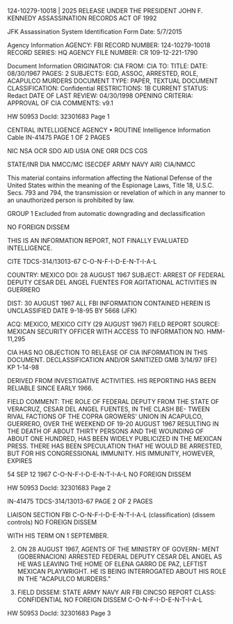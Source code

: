 124-10279-10018 | 2025 RELEASE UNDER THE PRESIDENT JOHN F. KENNEDY ASSASSINATION RECORDS ACT OF 1992

JFK Assassination System
Identification Form
Date: 5/7/2015

Agency Information
AGENCY: FBI
RECORD NUMBER: 124-10279-10018
RECORD SERIES: HQ
AGENCY FILE NUMBER: CR 109-12-221-1790

Document Information
ORIGINATOR: CIA
FROM: CIA
TO:
TITLE:
DATE: 08/30/1967
PAGES: 2
SUBJECTS: EGD, ASSOC, ARRESTED, ROLE, ACAPULCO MURDERS
DOCUMENT TYPE: PAPER, TEXTUAL DOCUMENT
CLASSIFICATION: Confidential
RESTRICTIONS: 1B
CURRENT STATUS: Redact
DATE OF LAST REVIEW: 04/30/1998
OPENING CRITERIA: APPROVAL OF CIA
COMMENTS: v9.1

HW 50953 DocId: 32301683 Page 1

CENTRAL INTELLIGENCE AGENCY • ROUTINE
Intelligence Information Cable IN-41475
PAGE 1 OF 2 PAGES

NIC NSA OCR SDO AID
USIA ONE ORR DCS CGS

STATE/INR DIA NMCC/MC (SECDEF ARMY NAVY AIR) CIA/NMCC

This material contains information affecting the National Defense of the United States within the meaning of the Espionage Laws, Title 18, U.S.C.
Secs. 793 and 794, the transmission or revelation of which in any manner to an unauthorized person is prohibited by law.

GROUP 1
Excluded from automatic
downgrading and
declassification

NO FOREIGN DISSEM

THIS IS AN INFORMATION REPORT, NOT FINALLY EVALUATED INTELLIGENCE.

CITE TDCS-314/13013-67
C-O-N-F-I-D-E-N-T-I-A-L

COUNTRY: MEXICO
DOI: 28 AUGUST 1967
SUBJECT: ARREST OF FEDERAL DEPUTY CESAR DEL ANGEL FUENTES FOR AGITATIONAL ACTIVITIES IN GUERRERO

DIST: 30 AUGUST 1967
ALL FBI INFORMATION CONTAINED
HEREIN IS UNCLASSIFIED
DATE 9-18-95 BY 5668
(JFK)

ACQ: MEXICO, MEXICO CITY (29 AUGUST 1967) FIELD REPORT
SOURCE: MEXICAN SECURITY OFFICER WITH ACCESS TO INFORMATION
NO. HMM-11,295

CIA HAS NO OBJECTION TO
RELEASE OF CIA INFORMATION
IN THIS DOCUMENT.
DECLASSIFICATION AND/OR
SANITIZED
GMB 3/14/97 (IFE)
KP 1-14-98

DERIVED FROM INVESTIGATIVE ACTIVITIES. HIS REPORTING
HAS BEEN RELIABLE SINCE EARLY 1966.

FIELD COMMENT: THE ROLE OF FEDERAL DEPUTY FROM THE
STATE OF VERACRUZ, CESAR DEL ANGEL FUENTES, IN THE CLASH BE-
TWEEN RIVAL FACTIONS OF THE COPRA GROWERS' UNION IN ACAPULCO,
GUERRERO, OVER THE WEEKEND OF 19-20 AUGUST 1967 RESULTING
IN THE DEATH OF ABOUT THIRTY PERSONS AND THE WOUNDING OF ABOUT
ONE HUNDRED, HAS BEEN WIDELY PUBLICIZED IN THE MEXICAN PRESS.
THERE HAS BEEN SPECULATION THAT HE WOULD BE ARRESTED, BUT FOR
HIS CONGRESSIONAL IMMUNITY. HIS IMMUNITY, HOWEVER, EXPIRES

54 SEP 12 1967 C-O-N-F-I-D-E-N-T-I-A-L NO FOREIGN DISSEM

HW 50953 DocId: 32301683 Page 2

IN-41475
TDCS-314/13013-67
PAGE 2 OF 2 PAGES

LIAISON SECTION FBI
C-O-N-F-I-D-E-N-T-I-A-L
(classification) (dissem controls)
NO FOREIGN DISSEM

WITH HIS TERM ON 1 SEPTEMBER.

2. ON 28 AUGUST 1967, AGENTS OF THE MINISTRY OF GOVERN-
MENT (GOBERNACION) ARRESTED FEDERAL DEPUTY CESAR DEL ANGEL AS
HE WAS LEAVING THE HOME OF ELENA GARRO DE PAZ, LEFTIST MEXICAN
PLAYWRIGHT. HE IS BEING INTERROGATED ABOUT HIS ROLE IN THE
"ACAPULCO MURDERS."

3. FIELD DISSEM: STATE ARMY NAVY AIR FBI CINCSO
REPORT CLASS: CONFIDENTIAL NO FOREIGN DISSEM
C-O-N-F-I-D-E-N-T-I-A-L

HW 50953 DocId: 32301683 Page 3
